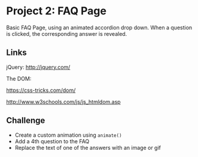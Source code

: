 # Project 2: FAQ Page

Basic FAQ Page, using an animated accordion drop down. When a question is clicked, the corresponding answer is revealed.

## Links

jQuery: http://jquery.com/

The DOM:

https://css-tricks.com/dom/

http://www.w3schools.com/js/js_htmldom.asp

## Challenge
* Create a custom animation using `animate()`
* Add a 4th question to the FAQ
* Replace the text of one of the answers with an image or gif

